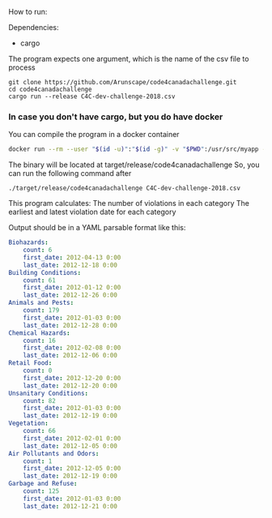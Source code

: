 How to run:

Dependencies:
  - cargo

The program expects one argument, which is the name of the csv file to process
```
git clone https://github.com/Arunscape/code4canadachallenge.git
cd code4canadachallenge
cargo run --release C4C-dev-challenge-2018.csv
```

### In case you don't have cargo, but you do have docker
You can compile the program in a docker container

```bash
docker run --rm --user "$(id -u)":"$(id -g)" -v "$PWD":/usr/src/myapp -w /usr/src/myapp rust:1.44 cargo build --release
```

The binary will be located at target/release/code4canadachallenge
So, you can run the following command after

```
./target/release/code4canadachallenge C4C-dev-challenge-2018.csv
```

This program calculates:
The number of violations in each category
The earliest and latest violation date for each category

Output should be in a YAML parsable format like this:

```yaml
Biohazards:
    count: 6
    first_date: 2012-04-13 0:00
    last_date: 2012-12-18 0:00
Building Conditions:
    count: 61
    first_date: 2012-01-12 0:00
    last_date: 2012-12-26 0:00
Animals and Pests:
    count: 179
    first_date: 2012-01-03 0:00
    last_date: 2012-12-28 0:00
Chemical Hazards:
    count: 16
    first_date: 2012-02-08 0:00
    last_date: 2012-12-06 0:00
Retail Food:
    count: 0
    first_date: 2012-12-20 0:00
    last_date: 2012-12-20 0:00
Unsanitary Conditions:
    count: 82
    first_date: 2012-01-03 0:00
    last_date: 2012-12-19 0:00
Vegetation:
    count: 66
    first_date: 2012-02-01 0:00
    last_date: 2012-12-05 0:00
Air Pollutants and Odors:
    count: 1
    first_date: 2012-12-05 0:00
    last_date: 2012-12-19 0:00
Garbage and Refuse:
    count: 125
    first_date: 2012-01-03 0:00
    last_date: 2012-12-21 0:00
```

